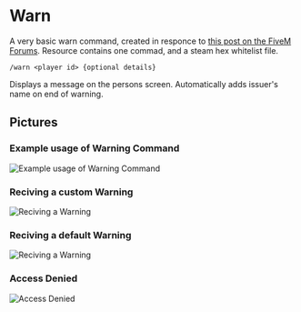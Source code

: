 # Warn
A very basic warn command, created in responce to [this post on the FiveM Forums](https://forum.fivem.net/t/help-please-warn-command/732378). Resource contains one commad, and a steam hex whitelist file.

```
/warn <player id> {optional details}
```
Displays a message on the persons screen. Automatically adds issuer's name on end of warning.

## Pictures
### Example usage of Warning Command
![Example usage of Warning Command](https://i.imgur.com/Z66lOmY.png)
### Reciving a custom Warning
![Reciving a Warning](https://i.imgur.com/4e6bLfM.png)
### Reciving a default Warning
![Reciving a Warning](https://i.imgur.com/tjLZFT6.png)
### Access Denied
![Access Denied](https://i.imgur.com/t4sKTQj.png)
